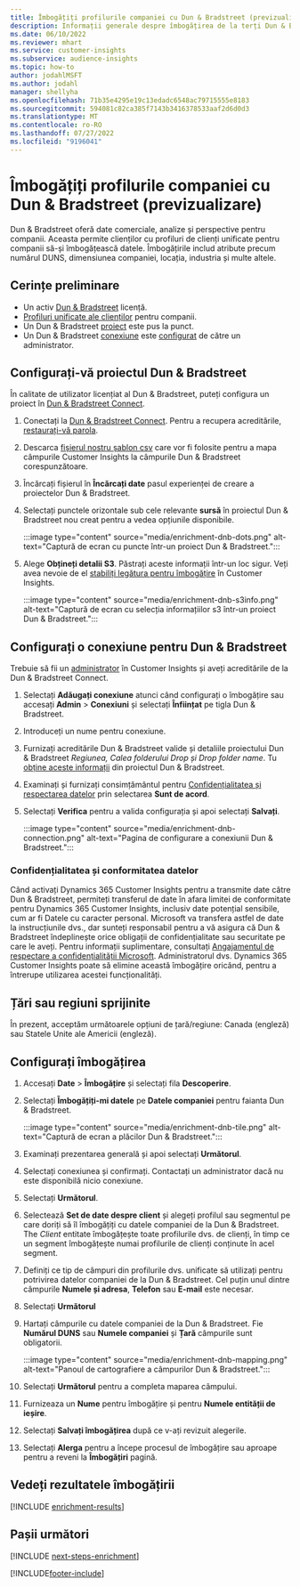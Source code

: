 ```yaml
---
title: Îmbogățiți profilurile companiei cu Dun & Bradstreet (previzualizare)
description: Informații generale despre îmbogățirea de la terți Dun & Bradstreet.
ms.date: 06/10/2022
ms.reviewer: mhart
ms.service: customer-insights
ms.subservice: audience-insights
ms.topic: how-to
author: jodahlMSFT
ms.author: jodahl
manager: shellyha
ms.openlocfilehash: 71b35e4295e19c13edadc6548ac79715555e8183
ms.sourcegitcommit: 594081c82ca385f7143b3416378533aaf2d6d0d3
ms.translationtype: MT
ms.contentlocale: ro-RO
ms.lasthandoff: 07/27/2022
ms.locfileid: "9196041"
---
```

# <a name="enrich-company-profiles-with-dun--bradstreet-preview"></a>Îmbogățiți profilurile companiei cu Dun & Bradstreet (previzualizare)

Dun & Bradstreet oferă date comerciale, analize și perspective pentru companii. Aceasta permite clienților cu profiluri de clienți unificate pentru companii să-și îmbogățească datele. Îmbogățirile includ atribute precum numărul DUNS, dimensiunea companiei, locația, industria și multe altele.

## <a name="prerequisites"></a>Cerințe preliminare

- Un activ [Dun & Bradstreet](https://www.dnb.com/marketing/media/give-your-data-a-boost.html?source=microsoft_audience_insights) licență.
- [Profiluri unificate ale clienților](customer-profiles.md) pentru companii.
- Un Dun & Bradstreet [proiect](#set-up-your-dun--bradstreet-project) este pus la punct.
- Un Dun & Bradstreet [conexiune](connections.md) este [configurat](#configure-a-connection-for-dun--bradstreet) de către un administrator.

## <a name="set-up-your-dun--bradstreet-project"></a>Configurați-vă proiectul Dun & Bradstreet

În calitate de utilizator licențiat al Dun & Bradstreet, puteți configura un proiect în [Dun & Bradstreet Connect](https://connect.dnb.com?lead_source=microsoft_audienceinsights).

1. Conectați la [Dun & Bradstreet Connect](https://connect.dnb.com?lead_source=microsoft_audienceinsights). Pentru a recupera acreditările, [restaurați-vă parola](https://sso.dnb.com/signin/forgot-password?lead_source=microsoft_audienceinsights).

1. Descarca [fișierul nostru șablon csv](https://c360devenrichment.blob.core.windows.net/mapping/DnBCIdatamapping.csv) care vor fi folosite pentru a mapa câmpurile Customer Insights la câmpurile Dun & Bradstreet corespunzătoare.

1. Încărcați fișierul în **Încărcați date** pasul experienței de creare a proiectelor Dun & Bradstreet.

1. Selectați punctele orizontale sub cele relevante **sursă** în proiectul Dun & Bradstreet nou creat pentru a vedea opțiunile disponibile.

   :::image type="content" source="media/enrichment-dnb-dots.png" alt-text="Captură de ecran cu puncte într-un proiect Dun & Bradstreet.":::

1. Alege **Obțineți detalii S3**. Păstrați aceste informații într-un loc sigur. Veți avea nevoie de el [stabiliți legătura pentru îmbogățire](#configure-a-connection-for-dun--bradstreet) în Customer Insights.

   :::image type="content" source="media/enrichment-dnb-s3info.png" alt-text="Captură de ecran cu selecția informațiilor s3 într-un proiect Dun & Bradstreet.":::

## <a name="configure-a-connection-for-dun--bradstreet"></a>Configurați o conexiune pentru Dun & Bradstreet

Trebuie să fii un [administrator](permissions.md#admin) în Customer Insights și aveți acreditările de la Dun & Bradstreet Connect.

1. Selectați **Adăugați conexiune** atunci când configurați o îmbogățire sau accesați **Admin** > **Conexiuni** și selectați **Înființat** pe tigla Dun & Bradstreet.

1. Introduceți un nume pentru conexiune.

1. Furnizați acreditările Dun & Bradstreet valide și detaliile proiectului Dun & Bradstreet *Regiunea, Calea folderului Drop și Drop folder name*. Tu [obține aceste informații](#set-up-your-dun--bradstreet-project) din proiectul Dun & Bradstreet.

1. Examinați și furnizați consimțământul pentru [Confidențialitatea și respectarea datelor](#data-privacy-and-compliance) prin selectarea **Sunt de acord**.

1. Selectați **Verifica** pentru a valida configurația și apoi selectați **Salvați**.

   :::image type="content" source="media/enrichment-dnb-connection.png" alt-text="Pagina de configurare a conexiunii Dun & Bradstreet.":::

### <a name="data-privacy-and-compliance"></a>Confidențialitatea și conformitatea datelor

Când activați Dynamics 365 Customer Insights pentru a transmite date către Dun & Bradstreet, permiteți transferul de date în afara limitei de conformitate pentru Dynamics 365 Customer Insights, inclusiv date potențial sensibile, cum ar fi Datele cu caracter personal. Microsoft va transfera astfel de date la instrucțiunile dvs., dar sunteți responsabil pentru a vă asigura că Dun & Bradstreet îndeplinește orice obligații de confidențialitate sau securitate pe care le aveți. Pentru informații suplimentare, consultați [Angajamentul de respectare a confidențialității Microsoft](https://go.microsoft.com/fwlink/?linkid=396732).
Administratorul dvs. Dynamics 365 Customer Insights poate să elimine această îmbogățire oricând, pentru a întrerupe utilizarea acestei funcționalități.

## <a name="supported-countries-or-regions"></a>Țări sau regiuni sprijinite

În prezent, acceptăm următoarele opțiuni de țară/regiune: Canada (engleză) sau Statele Unite ale Americii (engleză).

## <a name="configure-the-enrichment"></a>Configurați îmbogățirea

1. Accesați **Date** > **Îmbogățire** și selectați fila **Descoperire**.

1. Selectați **Îmbogățiți-mi datele** pe **Datele companiei** pentru faianta Dun & Bradstreet.

   :::image type="content" source="media/enrichment-dnb-tile.png" alt-text="Captură de ecran a plăcilor Dun & Bradstreet.":::

1. Examinați prezentarea generală și apoi selectați **Următorul**.

1. Selectați conexiunea și confirmați. Contactați un administrator dacă nu este disponibilă nicio conexiune.

1. Selectați **Următorul**.

1. Selectează **Set de date despre client** și alegeți profilul sau segmentul pe care doriți să îl îmbogățiți cu datele companiei de la Dun & Bradstreet. The *Client* entitate îmbogățește toate profilurile dvs. de clienți, în timp ce un segment îmbogățește numai profilurile de clienți conținute în acel segment.

1. Definiți ce tip de câmpuri din profilurile dvs. unificate să utilizați pentru potrivirea datelor companiei de la Dun & Bradstreet. Cel puțin unul dintre câmpurile **Numele și adresa**, **Telefon** sau **E-mail** este necesar.

1. Selectați **Următorul**

1. Hartați câmpurile cu datele companiei de la Dun & Bradstreet. Fie **Numărul DUNS** sau **Numele companiei** și **Țară** câmpurile sunt obligatorii.

      :::image type="content" source="media/enrichment-dnb-mapping.png" alt-text="Panoul de cartografiere a câmpurilor Dun & Bradstreet.":::

1. Selectați **Următorul** pentru a completa maparea câmpului.

1. Furnizeaza un **Nume** pentru îmbogățire și pentru **Numele entității de ieșire**.

1. Selectați **Salvați îmbogățirea** după ce v-ați revizuit alegerile.

1. Selectați **Alerga** pentru a începe procesul de îmbogățire sau aproape pentru a reveni la **Îmbogățiri** pagină.

## <a name="view-enrichment-results"></a>Vedeți rezultatele îmbogățirii

[!INCLUDE [enrichment-results](includes/enrichment-results.md)]

## <a name="next-steps"></a>Pașii următori

[!INCLUDE [next-steps-enrichment](includes/next-steps-enrichment.md)]

[!INCLUDE[footer-include](includes/footer-banner.md)]
